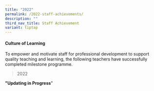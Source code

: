 ```yaml
---
title: "2022"
permalink: /2022-staff-achievements/
description: ""
third_nav_title: Staff Achievement
variant: tiptap
---
```

<h4><strong>Culture of Learning</strong></h4>
<p>To empower and motivate staff for professional development to support
quality teaching and learning, the following teachers have successfully
completed milestone programme.</p>
<p></p>
<blockquote>
<p>2022</p>
</blockquote>
<p><strong>"Updating in Progress</strong>"</p>
<p></p>